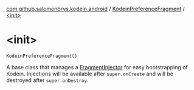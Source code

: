 [com.github.salomonbrys.kodein.android](../index.md) / [KodeinPreferenceFragment](index.md) / [&lt;init&gt;](.)

# &lt;init&gt;

`KodeinPreferenceFragment()`

A base class that manages a [FragmentInjector](../-fragment-injector/index.md) for easy bootstrapping of Kodein.
Injections will be available after `super.onCreate` and will be destroyed after `super.onDestroy`.

